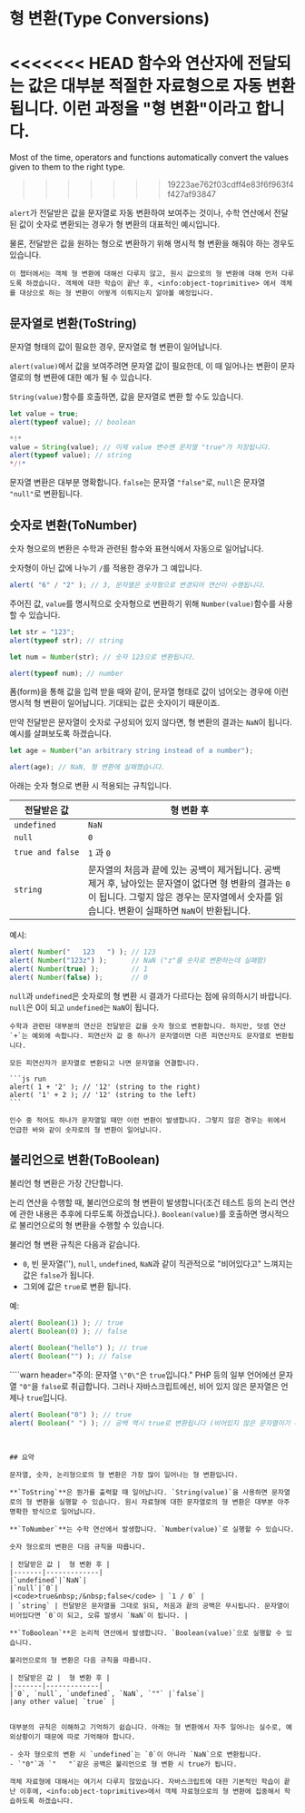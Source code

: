 # 형 변환(Type Conversions)

<<<<<<< HEAD
함수와 연산자에 전달되는 값은 대부분 적절한 자료형으로 자동 변환됩니다. 이런 과정을 "형 변환"이라고 합니다.
=======
Most of the time, operators and functions automatically convert the values given to them to the right type. 
>>>>>>> 19223ae762f03cdff4e83f6f963f4f427af93847

`alert`가 전달받은 값을 문자열로 자동 변환하여 보여주는 것이나, 수학 연산에서 전달된 값이 숫자로 변환되는 경우가 형 변환의 대표적인 예시입니다.

물론, 전달받은 값을 원하는 형으로 변환하기 위해 명시적 형 변환을 해줘야 하는 경우도 있습니다.

```smart header="객체에 대해선 다루지 않습니다."
이 챕터에서는 객체 형 변환에 대해선 다루지 않고, 원시 값으로의 형 변환에 대해 먼저 다루도록 하겠습니다. 객체에 대한 학습이 끝난 후, <info:object-toprimitive> 에서 객체를 대상으로 하는 형 변환이 어떻게 이뤄지는지 알아볼 예정입니다.
```

## 문자열로 변환(ToString)

문자열 형태의 값이 필요한 경우, 문자열로 형 변환이 일어납니다.

`alert(value)`에서 값을 보여주려면 문자열 값이 필요한데, 이 때 일어나는 변환이 문자열로의 형 변환에 대한 예가 될 수 있습니다.

`String(value)`함수를 호출하면, 값을 문자열로 변환 할 수도 있습니다.

```js run
let value = true;
alert(typeof value); // boolean

*!*
value = String(value); // 이제 value 변수엔 문자열 "true"가 저장됩니다.
alert(typeof value); // string
*/!*
```

문자열 변환은 대부분 명확합니다. `false`는 문자열 `"false"`로, `null`은 문자열 `"null"`로 변환됩니다.

## 숫자로 변환(ToNumber)

숫자 형으로의 변환은 수학과 관련된 함수와 표현식에서 자동으로 일어납니다.

숫자형이 아닌 값에 나누기 `/`를 적용한 경우가 그 예입니다.

```js run
alert( "6" / "2" ); // 3, 문자열은 숫자형으로 변경되어 연산이 수행됩니다.
```

주어진 값, `value`를 명시적으로 숫자형으로 변환하기 위해 `Number(value)`함수를 사용할 수 있습니다.

```js run
let str = "123";
alert(typeof str); // string

let num = Number(str); // 숫자 123으로 변환됩니다.

alert(typeof num); // number
```

폼(form)을 통해 값을 입력 받을 때와 같이, 문자열 형태로 값이 넘어오는 경우에 이런 명시적 형 변환이 일어납니다. 기대되는 값은 숫자이기 때문이죠.

만약 전달받은 문자열이 숫자로 구성되어 있지 않다면, 형 변환의 결과는 `NaN`이 됩니다. 예시를 살펴보도록 하겠습니다.

```js run
let age = Number("an arbitrary string instead of a number");

alert(age); // NaN, 형 변환에 실패했습니다.
```

아래는 숫자 형으로 변환 시 적용되는 규칙입니다.

| 전달받은 값 |  형 변환 후 |
|-------|-------------|
|`undefined`|`NaN`|
|`null`|`0`|
|<code>true&nbsp;and&nbsp;false</code> | `1` 과 `0` |
| `string` | 문자열의 처음과 끝에 있는 공백이 제거됩니다. 공백 제거 후, 남아있는 문자열이 없다면 형 변환의 결과는 `0`이 됩니다. 그렇지 않은 경우는 문자열에서 숫자를 읽습니다. 변환이 실패하면 `NaN`이 반환됩니다. |

예시:

```js run
alert( Number("   123   ") ); // 123
alert( Number("123z") );      // NaN ("z"를 숫자로 변환하는데 실패함)
alert( Number(true) );        // 1
alert( Number(false) );       // 0
```

 `null`과 `undefined`은 숫자로의 형 변환 시 결과가 다르다는 점에 유의하시기 바랍니다. `null`은 0이 되고 `undefined`는 `NaN`이 됩니다.

````smart header="더하기 연산 '+'는 문자열을 합쳐줍니다."
수학과 관련된 대부분의 연산은 전달받은 값을 숫자 형으로 변환합니다. 하지만, 덧셈 연산 `+`는 예외에 속합니다. 피연산자 값 중 하나가 문자열이면 다른 피연산자도 문자열로 변환됩니다.

모든 피연산자가 문자열로 변환되고 나면 문자열을 연결합니다.

```js run
alert( 1 + '2' ); // '12' (string to the right)
alert( '1' + 2 ); // '12' (string to the left)
```

인수 중 적어도 하나가 문자열일 때만 이런 변환이 발생합니다. 그렇지 않은 경우는 위에서 언급한 바와 같이 숫자로의 형 변환이 일어납니다.
````

## 불리언으로 변환(ToBoolean)

불리언 형 변환은 가장 간단합니다.

논리 연산을 수행할 때, 불리언으로의 형 변환이 발생합니다(조건 테스트 등의 논리 연산에 관한 내용은 추후에 다루도록 하겠습니다.). `Boolean(value)`를 호출하면 명시적으로 불리언으로의 형 변환을 수행할 수 있습니다.

불리언 형 변환 규칙은 다음과 같습니다.

- `0`, 빈 문자열(''), `null`, `undefined`, `NaN`과 같이 직관적으로 "비어있다고" 느껴지는 값은 `false`가 됩니다.
- 그외에 값은 `true`로 변환 됩니다.

예:

```js run
alert( Boolean(1) ); // true
alert( Boolean(0) ); // false

alert( Boolean("hello") ); // true
alert( Boolean("") ); // false
```

````warn header="주의: 문자열 `\"0\"`은 `true`입니다."
PHP 등의 일부 언어에선 문자열 `"0"`을 `false`로 취급합니다. 그러나 자바스크립트에선, 비어 있지 않은 문자열은 언제나 `true`입니다.

```js run
alert( Boolean("0") ); // true
alert( Boolean(" ") ); // 공백 역시 true로 변환됩니다 (비어있지 않은 문자열이기 때문입니다.)
```
````


## 요약 

문자열, 숫자, 논리형으로의 형 변환은 가장 많이 일어나는 형 변환입니다.

**`ToString`**은 뭔가를 출력할 때 일어납니다. `String(value)`을 사용하면 문자열로의 형 변환을 실행할 수 있습니다. 원시 자료형에 대한 문자열로의 형 변환은 대부분 아주 명확한 방식으로 일어납니다.

**`ToNumber`**는 수학 연산에서 발생합니다. `Number(value)`로 실행할 수 있습니다.

숫자 형으로의 변환은 다음 규칙을 따릅니다.

| 전달받은 값 |  형 변환 후 |
|-------|-------------|
|`undefined`|`NaN`|
|`null`|`0`|
|<code>true&nbsp;/&nbsp;false</code> | `1 / 0` |
| `string` | 전달받은 문자열을 그대로 읽되, 처음과 끝의 공백은 무시됩니다. 문자열이 비어있다면 `0`이 되고, 오류 발생시 `NaN`이 됩니다. |

**`ToBoolean`**은 논리적 연산에서 발생합니다. `Boolean(value)`으로 실행할 수 있습니다.

불리언으로의 형 변환은 다음 규칙을 따릅니다.

| 전달받은 값 |  형 변환 후 |
|-------|-------------|
|`0`, `null`, `undefined`, `NaN`, `""` |`false`|
|any other value| `true` |


대부분의 규칙은 이해하고 기억하기 쉽습니다. 아래는 형 변환에서 자주 일어나는 실수로, 예외상황이기 때문에 따로 기억해야 합니다.

- 숫자 형으로의 변환 시 `undefined`는 `0`이 아니라 `NaN`으로 변환됩니다.
- `"0"`과 `"   "`같은 공백은 불리언으로 형 변환 시 true가 됩니다.

객체 자료형에 대해서는 여기서 다루지 않았습니다. 자바스크립트에 대한 기본적인 학습이 끝난 이후에, <info:object-toprimitive>에서 객체 자료형으로의 형 변환에 집중해서 학습하도록 하겠습니다.
